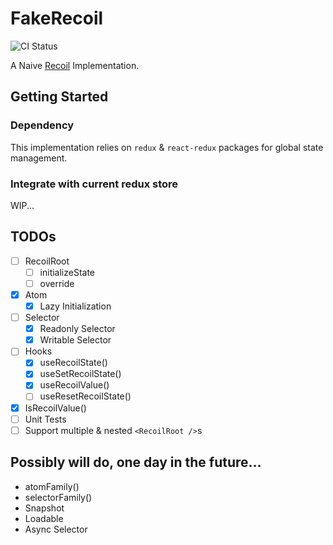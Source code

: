 # FakeRecoil

![CI Status](https://github.com/fenprace/FakeRecoil/actions/workflows/build.yml/badge.svg)

A Naive [Recoil](https://github.com/facebookexperimental/Recoil) Implementation.

## Getting Started

### Dependency

This implementation relies on `redux` & `react-redux` packages for global state management.

### Integrate with current redux store

WIP...

## TODOs

- [ ] RecoilRoot
  - [ ] initializeState
  - [ ] override
- [x] Atom
  - [x] Lazy Initialization
- [ ] Selector
  - [x] Readonly Selector
  - [x] Writable Selector
- [ ] Hooks
  - [x] useRecoilState()
  - [x] useSetRecoilState()
  - [x] useRecoilValue()
  - [ ] useResetRecoilState()
- [x] IsRecoilValue()
- [ ] Unit Tests
- [ ] Support multiple & nested `<RecoilRoot />`s

## Possibly will do, one day in the future...

- atomFamily()
- selectorFamily()
- Snapshot
- Loadable
- Async Selector
